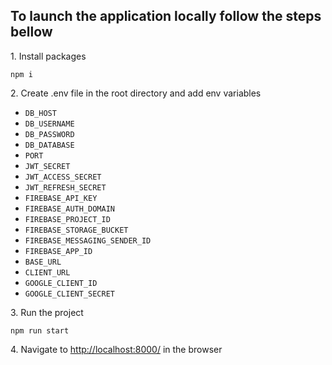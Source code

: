 <h2>To launch the application locally follow the steps bellow
</h2>

<p>1. Install packages</p>
<code>npm i</code>
<p>2. Create .env file in the root directory and add env variables</p>
<ul>
<li><code>DB_HOST</code></li>
<li><code>DB_USERNAME</code></li>
<li><code>DB_PASSWORD</code></li>
<li><code>DB_DATABASE</code></li>
<li><code>PORT</code></li>
<li><code>JWT_SECRET</code></li>
<li><code>JWT_ACCESS_SECRET</code></li>
<li><code>JWT_REFRESH_SECRET</code></li>
<li><code>FIREBASE_API_KEY</code></li>
<li><code>FIREBASE_AUTH_DOMAIN</code></li>
<li><code>FIREBASE_PROJECT_ID</code></li>
<li><code>FIREBASE_STORAGE_BUCKET</code></li>
<li><code>FIREBASE_MESSAGING_SENDER_ID</code></li>
<li><code>FIREBASE_APP_ID</code></li>
<li><code>BASE_URL</code></li>
<li><code>CLIENT_URL</code></li>
<li><code>GOOGLE_CLIENT_ID</code></li>
<li><code>GOOGLE_CLIENT_SECRET</code></li>
</ul>
<p>3. Run the project</p>
<code>npm run start</code>
<p>4. Navigate to <a href="http://localhost:8000/">http://localhost:8000/</a> in the browser</p>
